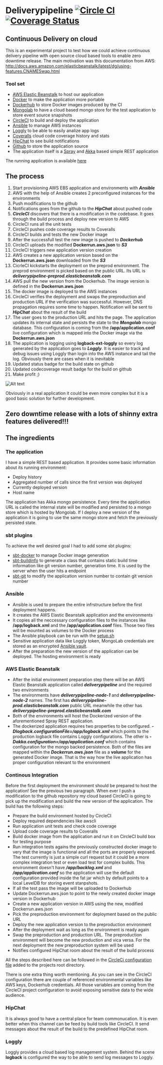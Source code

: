# Deliverypipeline [![Circle CI](https://circleci.com/gh/lachatak/deliverypipeline/tree/master.svg?style=svg)](https://circleci.com/gh/lachatak/deliverypipeline/tree/master) [![Coverage Status](https://coveralls.io/repos/lachatak/deliverypipeline/badge.svg?branch=master)](https://coveralls.io/r/lachatak/deliverypipeline?branch=master)

## Continuous Delivery on cloud ##
This is an experimental project to test how we could achieve continuous delivery pipeline with open source cloud based tools to enable zero downtime release.
The main motivation was this documentation from AWS:
http://docs.aws.amazon.com/elasticbeanstalk/latest/dg/using-features.CNAMESwap.html

### Tool set ###
- [AWS Elastic Beanstalk](http://aws.amazon.com/elasticbeanstalk/) to host our application
- [Docker](https://www.docker.com/) to make the application more portable
- [Dockerhub](https://hub.docker.com/) to store Docker images produced by the CI
- [Mongolab](https://mongolab.com/) to have a cloud based mongo store for the test application to store event source snapshots 
- [CircleCI](https://circleci.com/) to build and deploy the application
- [Ansible](http://www.ansible.com/home) to manage AWS instances
- [Loggly](https://www.loggly.com/simplify-log-management-with-loggly/) to be able to easily analize app logs
- [Coveralls](https://coveralls.io/) cloud code coverage history and stats
- [HipChat](https://www.hipchat.com/) to see build notifications
- [Github](https://github.com/lachatak) to store the application source
- The application itself is a [Spray](http://spray.io/) and [Akka](http://akka.io/) based simple REST application

The running application is available [here](http://deliverypipeline-prod.elasticbeanstalk.com/)

## The process ##
1. Start provisioning AWS EBS application and environments with ***Ansible***
2. AWS with the help of Ansible creates 2 preconfigured instances for the environments
3. Push modifications to the github
4. Notifications goes from the github to the ***HipChat*** about pushed code
5. ***CircleCI*** discovers that there is a modification in the codebase. It goes through the build process and deploy new version to AWS
6. CircleCI runs all the unit tests
7. CircleCI pushes code coverage results to Coveralls
8. CircleCI builds and tests the new Docker image
9. After the successfull test the new image is pushed to ***Dockerhub***
10. CircleCI uploads the modified **Dockerrun.aws.json** to ***S3***
11. CircleCI triggers new application version creation
12. AWS creates a new application version based on the **Dockerrun.aws.json** downloaded from the ***S3***
13. CicrleCI kickstarts the deployment on the preprod environment. The preprod environment is picked based on the public URL. Its URL is ***deliverypipeline-preprod.elasticbeanstalk.com***
14. AWS pull the new version from the Dockerhub. The image version is defined in the **Dockerrun.aws.json**
15. The docker image is deployed to the AWS instances
16. CircleCI verifies the deployment and swaps the preproduction and production URL if the verification was successful. However, DNS propagation requires some time to happen. Notification will be sent to ***HipChat*** about the result of the build
17. The user goes to the production URL and hits the page. The application updates its internal state and persists the state to the ***Mongolab*** mongo database. This configuration is coming from the **/app/application.conf** live configuration which is mapped into the Docker image via the **Dockerrun.aws.json**
18. The application is logging using **logback-ext-loggly** so every log generated by the application goes to ***Loggly***. It is easier to track and debug issues using Loggly than login into the AWS instance and tail the log. Obviously there are cases when it is inevitable
19. Updated status badge for the build state on github
20. Updated codecoverage result badge for the build on github
21. Make profit ;)

![Alt text](deliverypipeline_flow.jpg?raw=true "Pipeline Flow")

Obviously in a real application it could be even more complex but it is a good basic solution for further development.

## Zero downtime release with a lots of shinny extra features delivered!!! ##

## The ingredients ##

### The application ###
I have a simple REST based application. It provides some basic information about its running environment:
- Deploy history
- Aggregated number of calls since the first version was deployed
- Currently deployed version
- Host name

The application has Akka mongo persistence. Every time the application URL is called the internal state will be modified and persisted to a mongo store which is hosted by Mongolab. If I deploy a new version of the application it is going to use the same mongo store and fetch the previously persisted state.

### sbt plugins ###
To achieve the well desired goal I had to add some sbt plugins:
- [sbt-docker](https://github.com/marcuslonnberg/sbt-docker) to manage Docker image generation
- [sbt-buildinfo](https://github.com/sbt/sbt-buildinfo) to generate a class that contains static build time information like git version number, generation time. It is used by the server when the user hits a endpoint
- [sbt-git](https://github.com/sbt/sbt-git) to modify the application version number to contain git version number

### Ansible ###
- Ansible is used to prepare the entire infrstructure before the first deployment happens.
- It creates the AWS Elastic Beanstalk application and the environments
- It copies all the neccessary configuration files to the instances like **/app/logback.xml** and the **/app/application.conf** files. Those two files will be mounted as volumes to the Docker process
- The Ansible playbook can be run with the [setup.sh](ansible/setup.sh)
- Sensitive application data like Loggly token, MongoLab credentials are stored as an encrypted [Ansible vault](http://docs.ansible.com/playbooks_vault.html).
- After the preparation the new version of the application can be deployed. The hosting environment is ready

### AWS Elastic Beanstalk ###
- After the initial environment preparation step there will be an AWS Elastic Beanstalk application called ***deliverypipeline*** and the required two environments
- The environments have ***deliverypipeline-node-1*** and ***deliverypipeline-node-2*** names. The first has ***deliverypipeline-prod.elasticbeanstalk.com*** public URL meanwhile the other has ***deliverypipeline-preprod.elasticbeanstalk.com***
- Both of the environments will host the Dockerized version of the aforementioned Spray REST application. 
- The dockerized application requires two properties to be configured. ***-Dlogback.configurationFile=/app/logback.xml*** which points to the production logback file contains Loggly configurations. The other is ***-Dakka.configuration=/app/application.conf*** which contains configuration for the mongo backed persistence. Both of the files are mapped within the ***Dockerrun.aws.json*** file as a **volume** for the generated Docker image. That is the way how the live application has proper configuration relevant to the environment

### Continous Integration ###
Before the first deployment the environment should be prepared to host the application! See the previous two paragraph.
When ever I push a modification to the github repository my cloud based CircleCI is going to pick up the modification and build the new version of the application.
The build has the following steps:
- Prepare the build environment hosted by CircleCI
- Deploy required dependencies like awscli
- Run application unit tests and check code coverage
- Upload code coverage results to Coveralls
- Build docker image from the application and run it on CircleCI build box for testing purpose
- Run integration tests agains the previously constructed docker image to very that the image is functional and all the ports are properly exposed. The test currently is just a simple curl request but it could be a more complex integration test or even load test for complex builds. This environment doesn't have ***/app/backlog.xml*** and ***/app/application.conf*** so the application will use the default configuration provided inside the fat jar which by default points to a local LevelDB for storing event stanpshots.
- If all the test pass the image will be uploaded to Dockerhub
- Update Dockerrun.aws.json to point to the newly created docker image version in Dockerhub
- Create a new application version in AWS using the new, modified Dockerrun.aws.json
- Pick the preproduction environment for deployment based on the public URL
- Deploy the new application version to the preproduction environment
- After the deployment wait as long as the environment is ready again 
- Swap the preproduction and production URL. The preproduction environment will become the new production and vica versa. For the next deployment the new preproduction system will be used 
- Notifies configured HipChat room about the result of the build process

All the steps described here can be followed in the [CircleCi configuration file](circle.yml) added to the projects root directory. 

There is one extra thing worth mentioning. As you can see in the CircleCI configuration there are couple of referenced environmental variables like AWS keys, Dockerhub credentials. All those variables are coming from the CircleCI project configuration to avoid exposing sensitive data to the wide audience.

### HipChat ###
It is always good to have a central place for team commonucation. It is even better when this channel can be feed by build tools like CircleCI. It send messages about the result of the build to the predefined HipChat room.

### Loggly ###
Loggly provides a cloud based log management system. Behind the scene **logback** is configured the way to be able to send log messages to Loggly.
